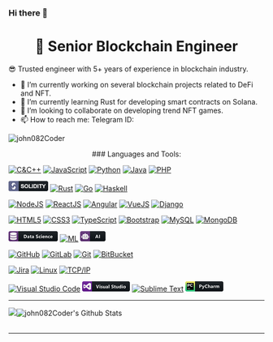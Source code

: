 ### Hi there 👋

<h1 align="center">👋 Senior Blockchain Engineer</h1>
😎 Trusted engineer with 5+ years of experience in blockchain industry.

- 🔭 I’m currently working on several blockchain projects related to DeFi and NFT.
- 🌱 I’m currently learning Rust for developing smart contracts on Solana.
- 👯 I’m looking to collaborate on developing trend NFT games.
- 📫 How to reach me: Telegram ID:
<p align="left"> <img src="https://komarev.com/ghpvc/?username=john082Coder&label=Profile%20views&color=0e75b6&style=flat" alt="john082Coder" /> </p>
<p align="center" style = "size:16px;">
### Languages and Tools:

[![C&C++](https://img.shields.io/badge/-C%20&%20C++-659ad2?style=flat&logo=c%2B%2B&logoColor=ffffff&link=https://github.com/msilucifer/)](https://github.com/john082Coder/)
[![JavaScript](https://img.shields.io/badge/-JavaScript-black?style=flat&logo=javascript&link=https://github.com/msilucifer/)](https://github.com/john082Coder/)
[![Python](https://img.shields.io/badge/-Python-black?style=flat&logo=python&link=https://github.com/msilucifer/)](https://github.com/john082Coder/)
[![Java](https://img.shields.io/badge/Java-orange?style=flat&logo=java&logoColor=white&link=https://github.com/msilucifer/)](https://github.com/john082Coder/)
[![PHP](https://img.shields.io/badge/-PHP-777BB4?style=flat&logo=php&link=https://github.com/msilucifer/)](https://github.com/john082Coder/)

[![Solidity](https://github.com/msilucifer/msilucifer/blob/master/solidity.png)](https://github.com/john082Coder/)
[![Rust](https://img.shields.io/badge/Rust-black?style=flat&logo=rust&logoColor=white&link=https://github.com/msilucifer/)](https://github.com/john082Coder/)
[![Go](https://img.shields.io/badge/-Go-00ADD8?style=flat&logo=go&logoColor=white&link=https://github.com/msilucifer/)](https://github.com/john082Coder/)
[![Haskell](https://img.shields.io/badge/-Haskell-5D4F85?style=flat&logo=haskell&logoColor=white&link=https://github.com/msilucifer/)](https://github.com/john082Coder/)

[![NodeJS](https://img.shields.io/badge/-Node.js-181717?style=flat&logo=nodedotjs&logoColor=white&link=https://github.com/msilucifer/)](https://github.com/john082Coder/) 
[![ReactJS](https://img.shields.io/badge/-ReactJS-61DAFB?style=flat&logo=react&logoColor=white&link=https://github.com/msilucifer/)](https://github.com/john082Coder/) 
[![Angular](https://img.shields.io/badge/-Angular-DD0031?style=flat&logo=angular&logoColor=white&link=https://github.com/msilucifer/)](https://github.com/john082Coder/) 
[![VueJS](https://img.shields.io/badge/VueJS-41B883??style=flat&logo=vue.js&logoColor=white&link=https://github.com/msilucifer/)](https://github.com/john082Coder/) 
[![Django](https://img.shields.io/badge/-django-black?style=flat&logo=django)](https://github.com/john082Coder/)

[![HTML5](https://img.shields.io/badge/-HTML5-E34F26?style=flat&logo=html5&logoColor=white&link=https://github.com/msilucifer/)](https://github.com/john082Coder/) 
[![CSS3](https://img.shields.io/badge/-CSS3-1572B6?style=flat&logo=css3&link=https://github.com/msilucifer/)](https://github.com/john082Coder/) 
[![TypeScript](https://img.shields.io/badge/TypeScript-black?style=flat&logo=typescript&link=https://github.com/msilucifer/)](https://github.com/john082Coder/)
[![Bootstrap](https://img.shields.io/badge/-Bootstrap-563D7C?style=flat&logo=bootstrap&link=https://github.com/msilucifer/)](https://github.com/john082Coder/)
[![MySQL](https://img.shields.io/badge/-MySQL-black?style=flat&logo=mysql&link=https://github.com/msilucifer/)](https://github.com/john082Coder/)
[![MongoDB](https://img.shields.io/badge/-MongoDB-DDE072?style=flat&logo=mongodb&link=https://github.com/msilucifer/)](https://github.com/john082Coder/)

[![DataScience](https://github.com/SvenCelin/SvenCelin/blob/master/Badges/datascience.png)](https://github.com/john082Coder/)
[![ML](https://img.shields.io/badge/-Machine%20Learning-102230?style=flat)](https://github.com/john082Coder/)
[![AI](https://github.com/SvenCelin/SvenCelin/blob/master/Badges/ai.png)](https://github.com/john082Coder/)

[![GitHub](https://img.shields.io/badge/-GitHub-181717?style=flat&logo=github&link=https://github.com/msilucifer/)](https://github.com/john082Coder/)
[![GitLab](https://img.shields.io/badge/-GitLab-FCA121?style=flat&logo=gitlab&link=https://github.com/msilucifer/)](https://github.com/john082Coder/)
[![Git](https://img.shields.io/badge/-Git-black?style=flat&logo=git&link=https://github.com/msilucifer/)](https://github.com/msilucifer/) 
[![BitBucket](https://img.shields.io/badge/Bitbucket-330F63?style=flat&logo=bitbucket&link=https://github.com/msilucifer/)](https://github.com/john082Coder/)

[![Jira](https://img.shields.io/badge/-Jira-222222?style=flat&logo=jira-software&logoColor=white&logoColor=0052CC)](https://github.com/john082Coder/)
[![Linux](https://img.shields.io/badge/-Linux-222222?style=flat&logo=linux&logoColor=FCC624)](https://github.com/john082Coder/)
[![TCP/IP](https://img.shields.io/badge/-TCP/IP-222222?style=flat&logo=cisco&logoColor=white)](https://github.com/john082Coder/)

[![Visual Studio Code](https://img.shields.io/badge/-VSCode-444444?style=flat&logo=visual-studio-code&logoColor=007ACC)](https://github.com/john082Coder/)
[![Visual Studio](https://github.com/SvenCelin/SvenCelin/blob/master/Badges/visualstudio.png)](https://github.com/john082Coder/)
[![Sublime Text](http://img.shields.io/badge/-Sublime%20Text-3C4858?style=flat&logo=sublime-text)](https://github.com/john082Coder/)
[![PyCharm](https://github.com/SvenCelin/SvenCelin/blob/master/Badges/pycharm.png)](https://github.com/john082Coder/)
<br />

---

<img align="left" src="https://github-readme-stats.vercel.app/api/top-langs/?username=john082Coder&theme=white" /> 

<img align="center" alt="john082Coder's Github Stats" src="https://github-readme-stats.vercel.app/api?username=john082Coder&show_icons=true&hide_border=true" /><br /><br />


---
